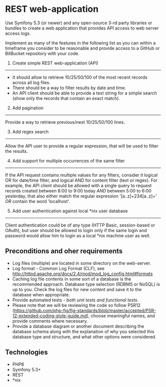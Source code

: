 REST web-application
====================

Use Symfony 5.3 (or newer) and any open-source 3-rd party libraries or bundles to create a web application that provides API access to web server access logs.

Implement as many of the features in the following list as you can within a timeframe you consider to be reasonable and provide access to a GitHub or BitBucket repository with your code.

1. Create simple REST web-application (API)
-------------------------------------------
* It should allow to retrieve 10/25/50/100 of the most recent records across all log files.
* There should be a way to filter results by date and time.
* An API client should be able to provide a text string for a simple search (show only the records that contain an exact match).

2. Add pagination
-----------------
Provide a way to retrieve previous/next 10/25/50/100 lines.

3. Add regex search
--------------------
Allow the API user to provide a regular expression, that will be used to filter the results.

4. Add support for multiple occurrences of the same filter
----------------------------------------------------------

If the API request contains multiple values for any filters, consider it logical OR for date/time filter, and logical AND for content filter (text or regex). For example, the API client should be allowed with a single query to request records created between 8:00 to 9:00 today *AND* between 5:00 to 6:00 yesterday, that also either match the regular expression '[a..z]+234[a..z]+' *OR* contain the word 'localhost'.

5. Add user authentication against local *nix user database
-----------------------------------------------------------
Client authentication could be of any type (HTTP Basic, session-based or OAuth), but user should be allowed to login only if the same login and password would allow him to login as a local *nix machine user as well.

Preconditions and oher requirements
-----------------------------------
* Log files (multiple) are located in some directory on the web-server.
* Log format - Common Log Format (CLF), see http://httpd.apache.org/docs/2.4/mod/mod_log_config.html#formats
* Caching log file contents in some sort of a database is the recommended approach. Database type selection (RDBMS or NoSQL) is up to you. Check the log files for new content and save it to the database when appropriate.
* Provide automated tests - *both unit tests and functional tests*.
* Please note that we will be reviewing the code so follow PSR12 (https://github.com/php-fig/fig-standards/blob/master/accepted/PSR-12-extended-coding-style-guide.md), choose meaningful names, and provide comments where necessary.
* Provide a database diagram or another document describing the database schema along with the explanation of why you selected this database type and structure, and what other options were considered.

Technologies
------------
* PHP8
* Symfony 5.3+
* REST
* *nix
